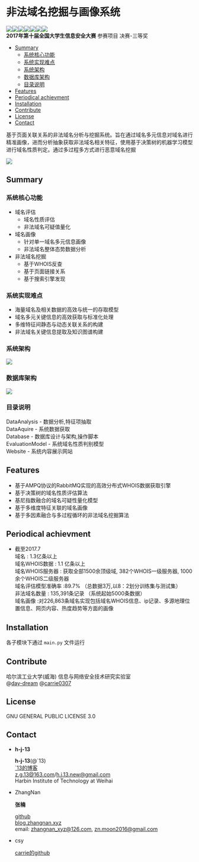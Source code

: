 非法域名挖掘与画像系统
=====================
![](https://img.shields.io/appveyor/ci/gruntjs/grunt.svg)![](https://img.shields.io/github/forks/h-j-13/Malicious_Domain_Whois.svg)![](https://img.shields.io/github/stars/h-j-13/Malicious_Domain_Whois.svg)![](https://img.shields.io/badge/license-AGPL-blue.svg)![](https://img.shields.io/badge/Python-2.7.12%2B-yellow.svg)![](https://img.shields.io/badge/MySQL-5.7.18%2B-yellow.svg)![](https://img.shields.io/badge/Power%20By-702229122-red.svg)    
**2017年第十届全国大学生信息安全大赛** 参赛项目 决赛-三等奖
<!-- TOC -->

- [Summary](#summary)
	- [系统核心功能](#系统核心功能)
	- [系统实现难点](#系统实现难点)
	- [系统架构](#系统架构)
	- [数据库架构](#数据库架构)
	- [目录说明](#目录说明)
- [Features](#features)
- [Periodical achievment](#periodical-achievment)
- [Installation](#installation)
- [Contribute](#contribute)
- [License](#license)
- [Contact](#contact)

<!-- /TOC -->
基于页面关联关系的非法域名分析与挖掘系统。旨在通过域名多元信息对域名进行精准画像，进而分析抽象获取非法域名相关特征，使用基于决策树的机器学习模型进行域名性质判定。通过多过程多方式进行恶意域名挖掘

![](http://upload-images.jianshu.io/upload_images/5617720-cb399878f183d135.png?imageMogr2/auto-orient/strip%7CimageView2/2/w/1240)

## Summary

### 系统核心功能
* 域名评估
	* 域名性质评估
	* 非法域名可疑值量化 
* 域名画像
	* 针对单一域名多元信息画像
	* 非法域名整体态势数据分析
* 非法域名挖掘
	* 基于WHOIS反查
	* 基于页面链接关系
	* 基于搜索引擎发现

### 系统实现难点
* 海量域名及相关数据的高效与统一的存取模型
* 域名多元关键信息的高效获取与标准化处理
* 多维特征间静态与动态关联关系的构建
* 非法域名关键信息提取及知识图谱构建

### 系统架构
![](http://upload-images.jianshu.io/upload_images/5617720-f0c27c19c09d9331.png?imageMogr2/auto-orient/strip%7CimageView2/2/w/1240)

### 数据库架构
![](http://upload-images.jianshu.io/upload_images/5617720-a8185913b5221abc.png?imageMogr2/auto-orient/strip%7CimageView2/2/w/1240)

### 目录说明

DataAnalysis - 数据分析,特征项抽取    
DataAquire - 系统数据获取       
Database - 数据库设计与架构,操作脚本        
EvaluationModel - 系统域名性质判别模型        
Website - 系统内容展示网站       

## Features

* 基于AMPQ协议的RabbitMQ实现的高效分布式WHOIS数据获取引擎
* 基于决策树的域名性质评估算法
* 基尼指数融合的域名可疑性量化模型
* 基于多维度特征关联的域名画像
* 基于多因素融合与多过程循环的非法域名挖掘算法

## Periodical achievment

* 截至2017.7  
	域名 : 1.3亿条以上     
	域名WHOIS数据 : 1.1 亿条以上     
	域名WHOIS服务器 : 获取全部1500余顶级域, 382个WHOIS一级服务器, 1000余个WHOIS二级服务器     
	域名评估模型准确率 :89.7%		（总数据3万,以8：2划分训练集与测试集）     
	非法域名数量 : 135,391条记录  （系统起始5000条数据）     
	域名画像 :对226,863条域名实现包括域名WHOIS信息、ip记录、多源地理位置信息、网页内容、热度趋势等方面的画像     
## Installation

各子模块下通过 ```main.py``` 文件运行

## Contribute

哈尔滨工业大学(威海) 信息与网络安全技术研究实验室    
@[day-dream](https://github.com/day-dreams)
@[carrie0307](https://github.com/carrie0307)

## License
GNU GENERAL PUBLIC LICENSE 3.0

## Contact

* **h-j-13**

	**h-j-13**(@\`13)      
	[\`13的博客](http://www.jianshu.com/u/75156f101757)   		   
	z.g.13@163.com/h.j.13.new@gmail.com		   
	Harbin Institute of Technology at Weihai      

* ZhangNan

	**张楠**

	[github](https://github.com/day-dreams)  
	[blog.zhangnan.xyz](http://blog.zhangnan.xyz)  
	email: zhangnan_xyz@126.com, zn.moon2016@gmail.com

* csy

	[carrie的github](https://github.com/carrie0307)


